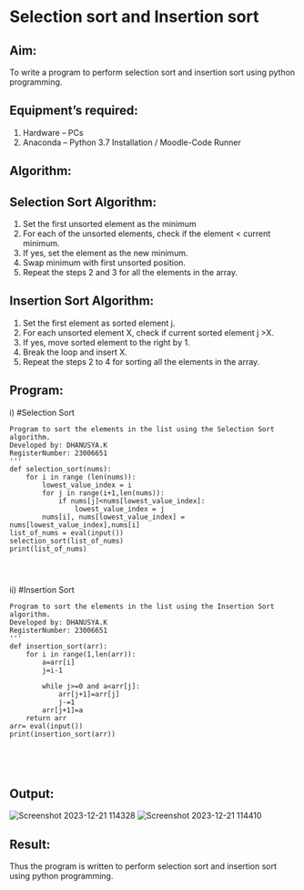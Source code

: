 # Selection sort and Insertion sort
## Aim:
To write a program to perform selection sort and insertion sort using python programming.
## Equipment’s required:
1.	Hardware – PCs
2.	Anaconda – Python 3.7 Installation / Moodle-Code Runner
## Algorithm:
## Selection Sort Algorithm:
1.	Set the first unsorted element as the minimum
2.	For each of the unsorted elements, check if the element < current minimum.
3.	If yes, set the element as the new minimum.
4.	Swap minimum with first unsorted position.
5.	Repeat the steps 2 and 3 for all the elements in the array.
## Insertion Sort Algorithm:
1.	Set the first element as sorted element j.
2.	For each unsorted element X, check if current sorted element j >X.
3.	If yes, move sorted element to the right by 1.
4.	Break the loop and insert X.
5.	Repeat the steps 2 to 4 for sorting all the elements in the array.
## Program:
i)	#Selection Sort
```
Program to sort the elements in the list using the Selection Sort algorithm.
Developed by: DHANUSYA.K
RegisterNumber: 23006651
'''
def selection_sort(nums):
    for i in range (len(nums)):
        lowest_value_index = i
        for j in range(i+1,len(nums)):
            if nums[j]<nums[lowest_value_index]:
                lowest_value_index = j
        nums[i], nums[lowest_value_index] = nums[lowest_value_index],nums[i]    
list_of_nums = eval(input())
selection_sort(list_of_nums)
print(list_of_nums)




```
ii)	#Insertion Sort
```
Program to sort the elements in the list using the Insertion Sort algorithm.
Developed by: DHANUSYA.K
RegisterNumber: 23006651
'''
def insertion_sort(arr):
    for i in range(1,len(arr)):
        a=arr[i]
        j=i-1
        
        while j>=0 and a<arr[j]:
            arr[j+1]=arr[j]
            j-=1
        arr[j+1]=a
    return arr
arr= eval(input())
print(insertion_sort(arr))





```

## Output:

![Screenshot 2023-12-21 114328](https://github.com/Dhanu654/Sorting-Algorithm/assets/148514965/58077d9a-ee27-4540-abef-e98fb4e55c99)
![Screenshot 2023-12-21 114410](https://github.com/Dhanu654/Sorting-Algorithm/assets/148514965/a72b1246-8821-481a-8318-86b4751c4931)


## Result:
Thus the program is written to perform selection sort and insertion sort using python programming.
